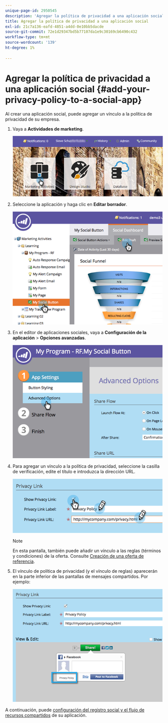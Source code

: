 ```yaml
---
unique-page-id: 2950545
description: 'Agregar la política de privacidad a una aplicación social: Marketo Docs: documentación del producto'
title: Agregar la política de privacidad a una aplicación social
exl-id: 21c7a136-eafd-4851-a4dd-0e10bb5dacde
source-git-commit: 72e1d29347bd5b77107da1e9c30169cb6490c432
workflow-type: tm+mt
source-wordcount: '139'
ht-degree: 1%

---
```


# Agregar la política de privacidad a una aplicación social {#add-your-privacy-policy-to-a-social-app}

Al crear una aplicación social, puede agregar un vínculo a la política de privacidad de su empresa.

1. Vaya a **Actividades de marketing**.

   ![](assets/login-marketing-activities-4.png)

1. Seleccione la aplicación y haga clic en **Editar borrador**.

   ![](assets/image2014-9-22-10-3a50-3a22.png)

1. En el editor de aplicaciones sociales, vaya a **Configuración de la aplicación** > **Opciones avanzadas**.

   ![](assets/image2014-9-22-10-3a50-3a38.png)

1. Para agregar un vínculo a la política de privacidad, seleccione la casilla de verificación, edite el título e introduzca la dirección URL.

   ![](assets/image2014-9-22-10-3a51-3a12.png)

   >[!NOTE]
   >
   >En esta pantalla, también puede añadir un vínculo a las reglas (términos y condiciones) de la oferta. Consulte [Creación de una oferta de referencia](/help/marketo/product-docs/demand-generation/social/referral-offers/create-a-referral-offer.md).

1. El vínculo de política de privacidad (y el vínculo de reglas) aparecerán en la parte inferior de las pantallas de mensajes compartidos. Por ejemplo:

   ![](assets/image2014-9-22-10-3a52-3a16.png)

A continuación, puede [configuración del registro social y el flujo de recursos compartidos](/help/marketo/product-docs/demand-generation/social/configuring-social-actions/configure-social-recommend-flow.md) de su aplicación.
